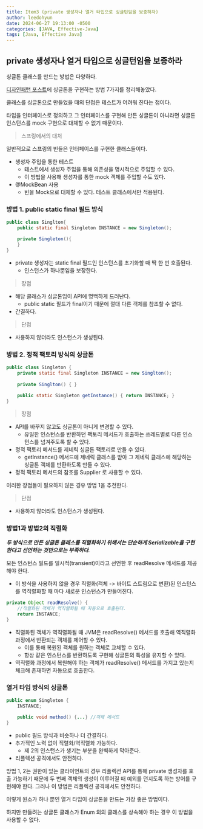 ```yaml
---
title: Item3 (private 생성자나 열거 타입으로 싱글턴임을 보증하자)
author: leedohyun
date: 2024-06-27 19:13:00 -0500
categories: [JAVA, Effective-Java]
tags: [Java, Effective Java]
---
```


## private 생성자나 열거 타입으로 싱글턴임을 보증하라

싱글톤 클래스를 만드는 방법은 다양하다.

[디자인패턴 포스트](https://ldhapple.github.io/posts/CS%EB%A9%B4%EC%A0%91-%EB%94%94%EC%9E%90%EC%9D%B8%ED%8C%A8%ED%84%B4%28%EC%8B%B1%EA%B8%80%ED%86%A4,-%ED%8C%A9%ED%86%A0%EB%A6%AC,-%EC%9D%B4%ED%84%B0%EB%A0%88%EC%9D%B4%ED%84%B0%29/)에 싱글톤을 구현하는 방법 7가지를 정리해놓았다.

클래스를 싱글톤으로 만들었을 때의 단점은 테스트가 어려워 진다는 점이다.

타입을 인터페이스로 정의하고 그 인터페이스를 구현해 만든 싱글톤이 아니라면 싱글톤 인스턴스를 mock 구현으로 대체할 수 없기 때문이다.

> 스프링에서의 대처

일반적으로 스프링의 빈들은 인터페이스를 구현한 클래스들이다.

- 생성자 주입을 통한 테스트
	- 테스트에서 생성자 주입을 통해 의존성을 명시적으로 주입할 수 있다.
	- 이 방법을 사용해 생성자를 통한 mock 객체를 주입할 수도 있다.
-  @MockBean 사용
	- 빈을 Mock으로 대체할 수 있다. 테스트 클래스에서만 적용된다.



### 방법 1. public static final 필드 방식

```java
public class Singlton{
	public static final Singleton INSTANCE = new Singleton();

	private Singleton(){
	}
}
```

- private 생성자는 static final 필드인 인스턴스를 초기화할 때 딱 한 번 호출된다.
	- 인스턴스가 하나뿐임을 보장한다.

> 장점

- 해당 클래스가 싱글톤임이 API에 명백하게 드러난다.
	- public static 필드가 final이기 때문에 절대 다른 객체를 참조할 수 없다.
- 간결하다.

> 단점

- 사용하지 않더라도 인스턴스가 생성된다. 

### 방법 2. 정적 팩토리 방식의 싱글톤

```java
public class Singleton {
	private static final Singleton INSTANCE = new Singlton();
	
	private Singlton() { }
	
	public static Singleton getInstance() { return INSTANCE; }
}
```

> 장점

- API를 바꾸지 않고도 싱글톤이 아니게 변경할 수 있다.
	- 유일한 인스턴스를 반환하던 팩토리 메서드가 호출하는 쓰레드별로 다른 인스턴스를 넘겨주도록 할 수 있다.
- 정적 팩토리 메서드를 제네릭 싱글톤 팩토리로 만들 수 있다.
	- getInstance() 메서드에 제네릭 클래스를 받아 그 제네릭 클래스에 해당하는 싱글톤 객체를 반환하도록 만들 수 있다.
- 정적 팩토리 메서드의 참조를 Supplier 로 사용할 수 있다.

이러한 장점들이 필요하지 않은 경우 방법 1을 추천한다.

> 단점

- 사용하지 않더라도 인스턴스가 생성된다.

### 방법1과 방법2의 직렬화

***두 방식으로 만든 싱글톤 클래스를 직렬화하기 위해서는 단순하게 Serializable을 구현한다고 선언하는 것만으로는 부족하다.***

모든 인스턴스 필드를 일시적(transient)이라고 선언한 후 readResolve 메서드를 제공해야 한다.

- 이 방식을 사용하지 않을 경우 직렬화(객체 -> 바이트 스트림으로 변환)된 인스턴스를 역직렬화할 때 마다 새로운 인스턴스가 만들어진다.

```java
private Object readResolve() {
	//직렬화된 객체가 역직렬화될 때 자동으로 호출된다.
	return INSTANCE;
}
```

- 직렬화된 객체가 역직렬화될 때 JVM은 readResolve() 메서드를 호출해 역직렬화 과정에서 반환되는 객체를 제어할 수 있다.
	- 이를 통해 복원된 객체를 원하는 객체로 교체할 수 있다.
	- 항상 같은 인스턴스를 반환하도록 구현해 싱글톤의 특성을 유지할 수 있다. 
- 역직렬화 과정에서 복원해야 하는 객체가 readResolve() 메서드를 가지고 있는지 체크해 존재하면 자동으로 호출한다.

### 열거 타입 방식의 싱글톤

```java
public enum Singleton {
	INSTANCE;

	public void method() {...} //객체 메서드
}
```

- public 필드 방식과 비슷하나 더 간결하다.
- 추가적인 노력 없이 직렬화/역직렬화 가능하다.
	- 제 2의 인스턴스가 생기는 부분을 완벽하게 막아준다.
- 리플렉션 공격에서도 안전하다. 

방법 1, 2는 권한이 있는 클라이언트의 경우 리플렉션 API를 통해 private 생성자를 호출 가능하기 때문에 두 번째 객체의 생성이 이루어질 때 예외를 던지도록 하는 방어를 구현해야 한다. 그러나 이 방법은 리플렉션 공격에서도 안전하다.

이렇게 원소가 하나 뿐인 열거 타입이 싱글톤을 만드는 가장 좋은 방법이다.

하지만 만들려는 싱글톤 클래스가 Enum 외의 클래스를 상속해야 하는 경우 이 방법을 사용할 수 없다.